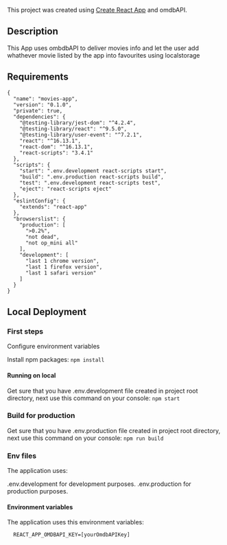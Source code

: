 This project was created using [Create React App](https://github.com/facebook/create-react-app) and omdbAPI.

## Description

This App uses ombdbAPI to deliver movies info and let the user add whathever movie listed by the app into favourites using localstorage

## Requirements

```
{
  "name": "movies-app",
  "version": "0.1.0",
  "private": true,
  "dependencies": {
    "@testing-library/jest-dom": "^4.2.4",
    "@testing-library/react": "^9.5.0",
    "@testing-library/user-event": "^7.2.1",
    "react": "^16.13.1",
    "react-dom": "^16.13.1",
    "react-scripts": "3.4.1"
  },
  "scripts": {
    "start": ".env.development react-scripts start",
    "build": ".env.production react-scripts build",
    "test": ".env.development react-scripts test",
    "eject": "react-scripts eject"
  },
  "eslintConfig": {
    "extends": "react-app"
  },
  "browserslist": {
    "production": [
      ">0.2%",
      "not dead",
      "not op_mini all"
    ],
    "development": [
      "last 1 chrome version",
      "last 1 firefox version",
      "last 1 safari version"
    ]
  }
}

```

## Local Deployment

### First steps
Configure environment variables

Install npm packages: 
``` npm install ```

#### Running on local
Get sure that you have .env.development file created in project root directory, next use this command on your console:
``` npm start ```

### Build for production
Get sure that you have .env.production file created in project root directory, next use this command on your console:
``` npm run build ```

### Env files

The application uses:

.env.development for development purposes.
.env.production for production purposes.

#### Environment variables

The application uses this environment variables:
```
  REACT_APP_OMDBAPI_KEY=[yourOmdbAPIKey]
```